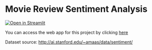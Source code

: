 # Movie Review Sentiment Analysis

[![Open in Streamlit](https://static.streamlit.io/badges/streamlit_badge_black_white.svg)](https://share.streamlit.io/trizkynoviandy/movie-reviews-sentiment-analysis/main/main.py)

You can access the web app for this project by clicking [here](https://share.streamlit.io/trizkynoviandy/movie-reviews-sentiment-analysis/main/main.py)

Dataset source: <http://ai.stanford.edu/~amaas/data/sentiment/>
